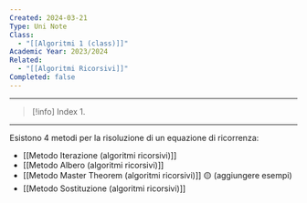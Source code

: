```yaml
---
Created: 2024-03-21
Type: Uni Note
Class:
  - "[[Algoritmi 1 (class)]]"
Academic Year: 2023/2024
Related:
  - "[[Algoritmi Ricorsivi]]"
Completed: false
---
```

---

>[!info] Index
>1. 

---

Esistono 4 metodi per la risoluzione di un equazione di ricorrenza:
- [[Metodo Iterazione (algoritmi ricorsivi)]]
- [[Metodo Albero (algoritmi ricorsivi)]]
- [[Metodo Master Theorem (algoritmi ricorsivi)]] 🟡 (aggiungere esempi)
- [[Metodo Sostituzione (algoritmi ricorsivi)]]
